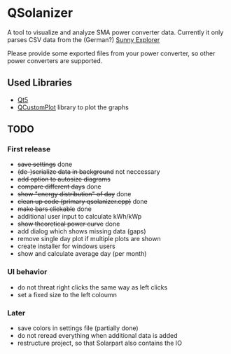 # QSolanizer
A tool to visualize and analyze SMA power converter data. 
Currently it only parses CSV data from the (German?) [Sunny Explorer](http://www.sma.de/produkte/monitoring-control/sunny-explorer.html)

Please provide some exported files from your power converter, so other power converters are supported.

## Used Libraries
* [Qt5](http://www.qt.io/download/)
* [QCustomPlot](http://qcustomplot.com/) library to plot the graphs

## TODO

### First release
* ~~save settings~~ done
* ~~(de-)serialize data in background~~ not neccessary
* ~~add option to autosize diagrams~~
* ~~compare different days~~ done
* ~~show "energy distribution" of day~~ done
* ~~clean up code (primary qsolanizer.cpp)~~ done
* ~~make bars clickable~~ done
* additional user input to calculate kWh/kWp
* ~~show theoretical power curve~~ done
* add dialog which shows missing data (gaps)
* remove single day plot if multiple plots are shown
* create installer for windows users
* show and calculate average day (per month) 

### UI behavior
* do not threat right clicks the same way as left clicks
* set a fixed size to the left coloumn

### Later

* save colors in settings file (partially done)
* do not reread everything when additional data is added
* restructure project, so that Solarpart also contains the IO
